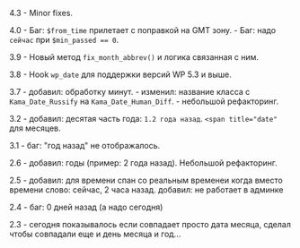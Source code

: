 4.3 - Minor fixes.

4.0 - Баг: `$from_time` прилетает с поправкой на GMT зону.
    - Баг: надо `сейчас` при `$min_passed == 0`.
    
3.9 - Новый метод `fix_month_abbrev()` и логика связанная с ним.

3.8 - Hook `wp_date` для поддержки версий WP 5.3 и выше.

3.7 - добавил: обработку минут.
    - изменил: название класса с `Kama_Date_Russify` на `Kama_Date_Human_Diff`.
    - небольшой рефакторинг.
    
3.2 - добавил: десятая часть года: `1.2 года назад`. `<span title="date"` для месяцев.
                                                            
3.1 - баг: "год назад" не отображалось.
                                                            
2.6 - добавил: годы (пример: 2 года назад). Небольшой рефакторинг.
                                                            
2.5 - добавил: для времени спан со реальным временеи когда вместо времени слово: сейчас, 2 часа назад. добавил: не работает в админке
                                                            
2.4 - баг: 0 дней назад (а надо сегодня)
                                                            
2.3 - сегодня показывалось если совпадает просто дата месяца, сделал чтобы совпадали еще и день месяца и год...
